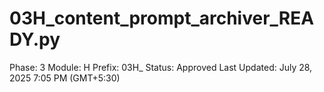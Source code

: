 # 03H_content_prompt_archiver_READY.py

Phase: 3
Module: H
Prefix: 03H_
Status: Approved
Last Updated: July 28, 2025 7:05 PM (GMT+5:30)
